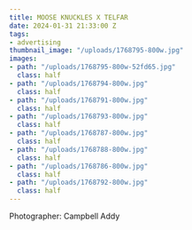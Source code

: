 ```yaml
---
title: MOOSE KNUCKLES X TELFAR
date: 2024-01-31 21:33:00 Z
tags:
- advertising
thumbnail_image: "/uploads/1768795-800w.jpg"
images:
- path: "/uploads/1768795-800w-52fd65.jpg"
  class: half
- path: "/uploads/1768794-800w.jpg"
  class: half
- path: "/uploads/1768791-800w.jpg"
  class: half
- path: "/uploads/1768793-800w.jpg"
  class: half
- path: "/uploads/1768787-800w.jpg"
  class: half
- path: "/uploads/1768788-800w.jpg"
  class: half
- path: "/uploads/1768786-800w.jpg"
  class: half
- path: "/uploads/1768792-800w.jpg"
  class: half
---
```


Photographer: Campbell Addy